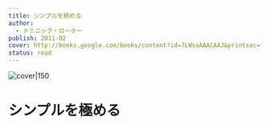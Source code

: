 ```yaml
---
title: シンプルを極める
author:
  - ドミニック・ローホー
publish: 2011-02
cover: http://books.google.com/books/content?id=7LWsuAAACAAJ&printsec=frontcover&img=1&zoom=1&source=gbs_api
status: read
---
```


![cover|150](http://books.google.com/books/content?id=7LWsuAAACAAJ&printsec=frontcover&img=1&zoom=1&source=gbs_api)  
# シンプルを極める